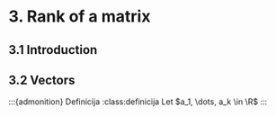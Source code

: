 # 3. Rank of a matrix

## 3.1 Introduction

## 3.2 Vectors
:::{admonition} Definicija
:class:definicija
Let $a_1, \dots, a_k \in \R$
:::
